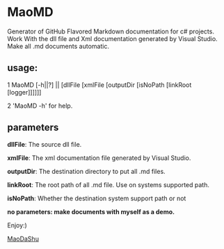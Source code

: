 # MaoMD
Generator of GitHub Flavored Markdown documentation for c# projects.
Work With the dll file and Xml documentation generated by Visual Studio.
Make all .md documents automatic.

## usage:

1 MaoMD [-h||?] || [dllFile [xmlFile [outputDir [isNoPath [linkRoot [logger]]]]]]

2 'MaoMD -h' for help.

## parameters

__dllFile__: The source dll file.

__xmlFile__: The xml documentation file generated by Visual Studio.

__outputDir__: The destination directory to put all .md files.

__linkRoot__: The root path of all .md file. Use on systems supported path.

__isNoPath__: Whether the destination system support path or not

__no parameters: make documents with myself as a demo.__

Enjoy:)

[MaoDaShu](https://github.com/foomow/MaoMD)
